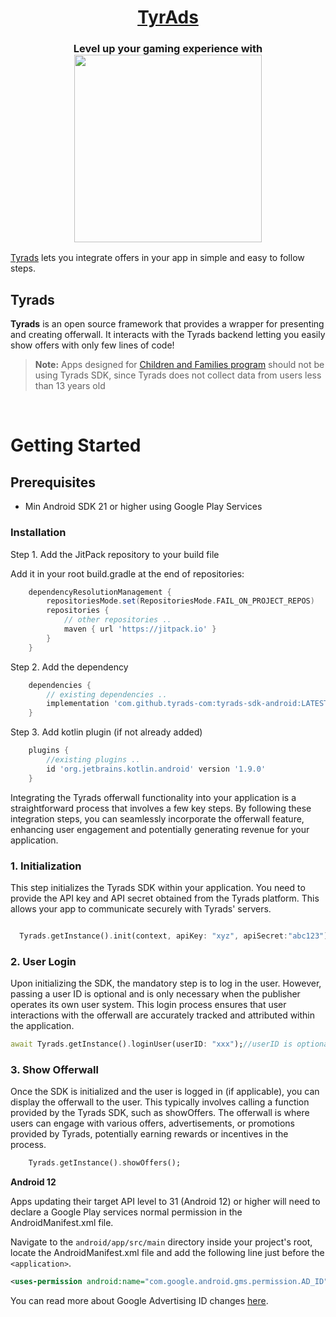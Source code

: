 <h1 align="center">
<a href="https://tyrads.com/">TyrAds</a>
</h1>
<h3 align="center">Level up your gaming experience with
  <div style="text-align: center;">
      <img src="https://tyrrewards.com/wp-content/uploads/2023/03/logo4.png" width="300">
  </div>
  </h3>


[Tyrads](https://tyrads.com/) lets you integrate offers in your app in simple and easy to follow steps.

## Tyrads

**Tyrads** is an open source framework that provides a wrapper for presenting and creating offerwall. It interacts with the Tyrads backend letting you easily show offers with only few lines of code!


> **Note:** Apps designed for [Children and Families program](https://play.google.com/about/families/ads-monetization/) should not be using Tyrads SDK, since Tyrads does not collect data from users less than 13 years old


<br/>

# Getting Started


## Prerequisites

- Min Android SDK 21 or higher using Google Play Services



### Installation

Step 1. Add the JitPack repository to your build file

Add it in your root build.gradle at the end of repositories:


~~~ gradle
	dependencyResolutionManagement {
		repositoriesMode.set(RepositoriesMode.FAIL_ON_PROJECT_REPOS)
		repositories {
			// other repositories ..
			maven { url 'https://jitpack.io' }
		}
	}

~~~


Step 2. Add the dependency

~~~ gradle
	dependencies {
		// existing dependencies ..
		implementation 'com.github.tyrads-com:tyrads-sdk-android:LATEST_VERSION'// replace LATEST_VERSION with 0.0.1 or the latest stable version
	}
~~~

Step 3. Add kotlin plugin (if not already added)

~~~ gradle
	plugins {
		//existing plugins ..
		id 'org.jetbrains.kotlin.android' version '1.9.0'
	}
~~~

Integrating the Tyrads offerwall functionality into your application is a straightforward process that involves a few key steps. By following these integration steps, you can seamlessly incorporate the offerwall feature, enhancing user engagement and potentially generating revenue for your application.

### 1. Initialization

This step initializes the Tyrads SDK within your application. You need to provide the API key and API secret obtained from the Tyrads platform. This allows your app to communicate securely with Tyrads' servers.

~~~ dart

  Tyrads.getInstance().init(context, apiKey: "xyz", apiSecret:"abc123");
~~~

### 2. User Login

Upon initializing the SDK, the mandatory step is to log in the user. However, passing a user ID is optional and is only necessary when the publisher operates its own user system. This login process ensures that user interactions with the offerwall are accurately tracked and attributed within the application.

~~~dart
await Tyrads.getInstance().loginUser(userID: "xxx");//userID is optional 
~~~

### 3. Show Offerwall

Once the SDK is initialized and the user is logged in (if applicable), you can display the offerwall to the user. This typically involves calling a function provided by the Tyrads SDK, such as showOffers. The offerwall is where users can engage with various offers, advertisements, or promotions provided by Tyrads, potentially earning rewards or incentives in the process.


~~~ dart
    Tyrads.getInstance().showOffers();
~~~

 

**Android 12**

Apps updating their target API level to 31 (Android 12) or higher will need to declare a Google Play services normal permission in the AndroidManifest.xml file.

Navigate to the `android/app/src/main` directory inside your project's root, locate the AndroidManifest.xml file and add the following line just before the `<application>`.

~~~xml
<uses-permission android:name="com.google.android.gms.permission.AD_ID" />
~~~

You can read more about Google Advertising ID changes [here](https://support.google.com/googleplay/android-developer/answer/6048248).

<br/>

